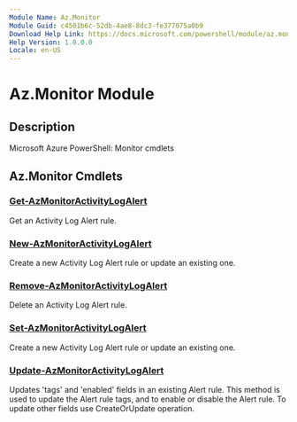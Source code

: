 ```yaml
---
Module Name: Az.Monitor
Module Guid: c4501b6c-52db-4ae8-8dc3-fe377075a0b9
Download Help Link: https://docs.microsoft.com/powershell/module/az.monitor
Help Version: 1.0.0.0
Locale: en-US
---
```


# Az.Monitor Module
## Description
Microsoft Azure PowerShell: Monitor cmdlets

## Az.Monitor Cmdlets
### [Get-AzMonitorActivityLogAlert](Get-AzMonitorActivityLogAlert.md)
Get an Activity Log Alert rule.

### [New-AzMonitorActivityLogAlert](New-AzMonitorActivityLogAlert.md)
Create a new Activity Log Alert rule or update an existing one.

### [Remove-AzMonitorActivityLogAlert](Remove-AzMonitorActivityLogAlert.md)
Delete an Activity Log Alert rule.

### [Set-AzMonitorActivityLogAlert](Set-AzMonitorActivityLogAlert.md)
Create a new Activity Log Alert rule or update an existing one.

### [Update-AzMonitorActivityLogAlert](Update-AzMonitorActivityLogAlert.md)
Updates 'tags' and 'enabled' fields in an existing Alert rule.
This method is used to update the Alert rule tags, and to enable or disable the Alert rule.
To update other fields use CreateOrUpdate operation.

